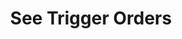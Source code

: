 ---
title: See Trigger Orders
position_number: 4
type: get
description: /v1/future-u/trade/entrust/plan-list
parameters:
    -
        name: symbol
        type: string
        mandatory: true
        default: N/A
        description: "Trading pairs (queries all trading pairs if not passed)\t"
        ranges:
    -
        name: page
        type: integer
        mandatory: false
        default: 1
        description: Page
        ranges:
    -
        name: size
        type: integer
        mandatory: false
        default: 10
        description: Quantity of a single page
        ranges:
    -
        name: startTime
        type: integer
        mandatory: false
        default: N/A
        description: Start time
        ranges:
    -
        name: endTime
        type: integer
        mandatory: false
        default: N/A
        description: End time
        ranges:
    -
        name: state
        type: string
        mandatory: true
        default: N/A
        description: >-
            Order status
            NOT_TRIGGERED：New order (not triggered);TRIGGERING:Triggering;TRIGGERED:Triggered;USER_REVOCATION:User revocation;PLATFORM_REVOCATION:Platform revocation (rejection);EXPIRED:expired;UNFINISHED:Unfinished;HISTORY:(History)
        ranges: >-
            NOT_TRIGGERED;TRIGGERING;TRIGGERED;USER_REVOCATION;PLATFORM_REVOCATION;EXPIRED;UNFINISHED;HISTORY
          
content_markdown: |-

                  #### **Limit Flow Rules**

                  200/s/apikey
left_code_blocks:
    -
        code_block: "public void getMarketConfig() {\r\n\tString text = HttpUtil.get(URL + \"/data/api/v1/future-u/trade/getMarketConfig\");\r\n\tSystem.out.println(text);\r\n}"
        title: Java
        language: java
right_code_blocks:
    - code_block: |-
        {
         "msgInfo": {
            "code": "",
            "msg": ""
          },
          "msg": "",
          "data": {
            "items": [
              {
                "clientOrderId": "", //Client order ID
                "closePosition": false, //Whether triggered to close all
                "createdTime": 0, //Create time
                "entrustId": 0, //Order ID
                "entrustType": "", //Order type
                "marketOrderLevel": 0, //Best market price
                "orderSide": "", //Order side
                "ordinary": true,
                "origQty": 0, //Quantity (Cont)
                "positionSide": "", //osition side
                "price": 0, //Order price
                "state": "", //Order state:NOT_TRIGGERED：New order (not triggered);TRIGGERING:Triggering;TRIGGERED:Triggered;USER_REVOCATION:User revocation;PLATFORM_REVOCATION:Platform revocation (rejection);EXPIRED:expired;UNFINISHED:Unfinished;HISTORY:(History)
                "stopPrice": 0, //Trigger price
                "symbol": "", //Trading pair
                "timeInForce": "", //Valid way
                "triggerPriceType": "" //Trigger price type
              }
            ],
            "page": 0,
            "ps": 0,
            "total": 0
          },
          "code": 200
        }
      title: Response
      language: json
---
